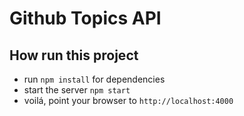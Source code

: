 # Github Topics API

## How run this project
* run `npm install` for dependencies
* start the server `npm start`
* voilá, point your browser to `http://localhost:4000`
